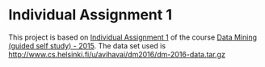 # Individual Assignment 1

This project is based on [Individual Assignment 1](https://docs.google.com/document/d/1_KU4pYgRXm7bsz9SgQddoHOQHPfYe1PXHHpf-6Gj1Vw/edit)
of the course [Data Mining (guided self study) - 2015](https://www.cs.helsinki.fi/en/courses/582634/2015/k/k/1).
The data set used is http://www.cs.helsinki.fi/u/avihavai/dm2016/dm-2016-data.tar.gz